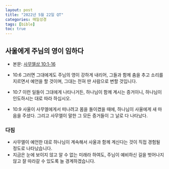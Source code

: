 ```yaml
---
layout: post
title: "2022년 5월 22일 QT"
categories: 매일성경
tags: [bible]
toc: true
---
```


## 사울에게 주님의 영이 임하다
- 본문: [사무엘상 10:1-16](https://www.bskorea.or.kr/bible/korbibReadpage.php?version=SAENEW&book=1sa&chap=10&sec=1&cVersion=&fontSize=15px&fontWeight=normal)

- 10:6 그러면 그대에게도 주님의 영이 강하게 내리어, 그들과 함께 춤을 추고 소리를 지르면서 예언을 할 것이며, 그대는 전혀 딴 사람으로 변할 것입니다.
- 10:7 이런 일들이 그대에게 나타나거든, 하나님이 함께 계시는 증거이니, 하나님이 인도하시는 대로 따라 하십시오.
- 10:9 사울이 사무엘에게서 떠나려고 몸을 돌이켰을 때에, 하나님이 사울에게 새 마음을 주셨다. 그리고 사무엘이 말한 그 모든 증거들이 그 날로 다 나타났다.

### 다짐
- 사무엘이 예언한 대로 하나님이 계속해서 사울과 함께 계신다는 것이 직접 경험될 정도로 나타났습니다.
- 지금은 눈에 보이지 않고 알 수 없는 미래라 하여도, 주님이 예비하신 길을 벗어나지 않고 잘 따라갈 수 있도록 늘 경계하겠습니다.
